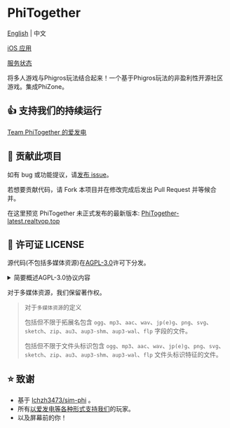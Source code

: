 # PhiTogether

[English](README.md) | 中文

[iOS 应用](https://testflight.apple.com/join/jMbjenat)

[服务状态](https://status.phitogether.fun)

将多人游戏与Phigros玩法结合起来！一个基于Phigros玩法的非盈利性开源社区游戏。集成PhiZone。

## 👍 支持我们的持续运行

[Team PhiTogether 的爱发电](https://afdian.com/a/PhiTogether)

## 💪 贡献此项目

如有 bug 或功能提议，请[发布 issue](https://github.com/Team-PhiTogether/PhiTogether/issues/new)。

若想要贡献代码，请 Fork 本项目并在修改完成后发出 Pull Request 并等候合并。

在这里预览 PhiTogether 未正式发布的最新版本: [PhiTogether-latest.realtvop.top](https://PhiTogether-latest.realtvop.top/)

## 📃 许可证 LICENSE

源代码(不包括多媒体资源)在[AGPL-3.0](https://www.gnu.org/licenses/agpl-3.0.html)许可下分发。

<details>
<summary>简要概述AGPL-3.0协议内容</summary>

- GNU Affero 通用公共许可证 v3.0

   这种最强大的 Copyleft 许可的许可取决于提供许可作品和修改的完整源代码，其中包括在同一许可下使用许可作品的大型作品。 必须保留版权和许可声明。 贡献者明确授予专利权。 当修改版本用于通过网络提供服务时，必须提供修改版本的完整源代码。

   您获得的权限:

  - 商业用途
  - 修改
  - 分发
  - 专利使用
  - 私人使用

   您将被此许可证限制:

  - 责任
  - 保障

   再创作所需的条件:

  - 包含许可和版权声明
  - 标明修改的内容
  - 同样保持开源
  - 作为网络服务使用视为分发
  - 使用相同的许可证(AGPL-3.0)

</details>

对于多媒体资源，我们保留著作权。

> 对于`多媒体资源`的定义
>
> 包括但不限于拓展名包含 `ogg`、`mp3`、`aac`、`wav`、`jp(e)g`、`png`、`svg`、`sketch`、`zip`、`au3`、`aup3-shm`、`aup3-wal`、`flp` 字段的文件。
>
> 包括但不限于文件头标识包含 `ogg`、`mp3`、`aac`、`wav`、`jp(e)g`、`png`、`svg`、`sketch`、`zip`、`au3`、`aup3-shm`、`aup3-wal`、`flp` 文件头标识特征的文件。

## ⭐ 致谢

- 基于 [lchzh3473/sim-phi](https://github.com/lchzh3473/sim-phi) 。
- 所有[以爱发电等各种形式支持我们](https://afdian.com/a/PhiTogether?tab=sponsor)的玩家。
- 以及屏幕前的你！
